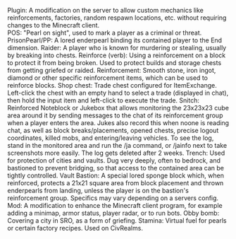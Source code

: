    Plugin: 
        A modification on the server to allow custom mechanics like reinforcements, factories, random respawn locations, etc. 
        without requiring changes to the Minecraft client.   
   POS: 
        "Pearl on sight", used to mark a player as a criminal or threat.
    PrisonPearl/PP: 
        A lored enderpearl binding its contained player to the End dimension.
    Raider: 
        A player who is known for murdering or stealing, usually by breaking into chests.
    Reinforce (verb): 
        Using a reinforcement on a block to protect it from being broken. Used to protect builds and storage chests from getting 
        griefed or raided.
    Reinforcement: 
        Smooth stone, iron ingot, diamond or other specific reinforcement items, which can be used to reinforce blocks.
    Shop chest: 
        Trade chest configured for ItemExchange. Left-click the chest with an empty hand to select a trade (displayed in chat), 
        then hold the input item and left-click to execute the trade.
    Snitch: 
        Reinforced Noteblock or Jukebox that allows monitoring the 23x23x23 cube area around it by sending messages to the chat 
        of its reinforcement group when a player enters the area. Jukes also record this when noone is reading chat, as well 
        as block breaks/placements, opened chests, precise logout coordinates, killed mobs, and entering/leaving vehicles. 
        To see the log, stand in the monitored area and run the /ja command, or /jainfo next to take screenshots more easily. 
        The log gets deleted after 2 weeks.
    Trench: 
        Used for protection of cities and vaults. Dug very deeply, often to bedrock, and bastioned to prevent bridging, 
        so that access to the contained area can be tightly controlled.
    Vault Bastion: 
        A special lored sponge block which, when reinforced, protects a 21x21 square area from block placement and thrown 
        enderpearls from landing, unless the player is on the bastion's reinforcement group. Specifics may vary depending 
        on a servers config.
    Mod: 
        A modification to enhance the Minecraft client program, for example adding a minimap, armor status, player radar,
        or to run bots.
    Obby bomb: 
        Covering a city in SRO, as a form of griefing.
    Stamina: 
        Virtual fuel for pearls or certain factory recipes. Used on CivRealms.
